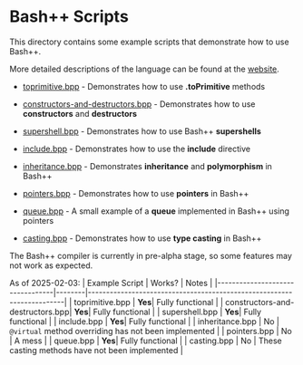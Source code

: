 # Bash++ Scripts

This directory contains some example scripts that demonstrate how to use Bash++.

More detailed descriptions of the language can be found at the [website](https://bpp.sh/language.html).

 - [toprimitive.bpp](toprimitive.bpp) - Demonstrates how to use **.toPrimitive** methods

 - [constructors-and-destructors.bpp](constructors-and-destructors.bpp) - Demonstrates how to use **constructors** and **destructors**

 - [supershell.bpp](supershell.bpp) - Demonstrates how to use Bash++ **supershells**

 - [include.bpp](include.bpp) - Demonstrates how to use the **include** directive

 - [inheritance.bpp](inheritance.bpp) - Demonstrates **inheritance** and **polymorphism** in Bash++

 - [pointers.bpp](pointers.bpp) - Demonstrates how to use **pointers** in Bash++

 - [queue.bpp](queue.bpp) - A small example of a **queue** implemented in Bash++ using pointers

 - [casting.bpp](casting.bpp) - Demonstrates how to use **type casting** in Bash++

The Bash++ compiler is currently in pre-alpha stage, so some features may not work as expected.

As of 2025-02-03:
| Example Script                  | Works? | Notes                                                                 |
|---------------------------------|--------|-----------------------------------------------------------------------|
| toprimitive.bpp                 | **Yes**| Fully functional                                                      |
| constructors-and-destructors.bpp| **Yes**| Fully functional                                                      |
| supershell.bpp                  | **Yes**| Fully functional                                                      |
| include.bpp                     | **Yes**| Fully functional                                                      |
| inheritance.bpp                 | No     | `@virtual` method overriding has not been implemented                 |
| pointers.bpp                    | No     | A mess                                                                |
| queue.bpp                       | **Yes**| Fully functional                                                      |
| casting.bpp                     | No     | These casting methods have not been implemented                       |
